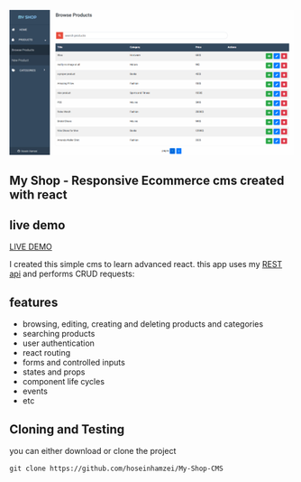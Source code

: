 ![myshop](https://github.com/hoseinhamzei/My-Shop-CMS/blob/master/screenshots/products.jpg)
## My Shop - Responsive Ecommerce cms created with react

## live demo
[LIVE DEMO](https://hoseinh.com/myshop/)

I created this simple cms to learn advanced react. this app uses my [REST api](https://github.com/hoseinhamzei/php-online-shop-rest-api) and performs CRUD requests:

## features
- browsing, editing, creating and deleting products and categories
- searching products
- user authentication
- react routing
- forms and controlled inputs
- states and props
- component life cycles
- events
- etc
## Cloning and Testing
you can either download or clone the project

    git clone https://github.com/hoseinhamzei/My-Shop-CMS


